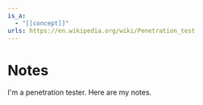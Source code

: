 ```yaml
---
is_a:
  - "[[concept]]"
urls: https://en.wikipedia.org/wiki/Penetration_test
---
```

# Notes
I'm a penetration tester. Here are my notes.
